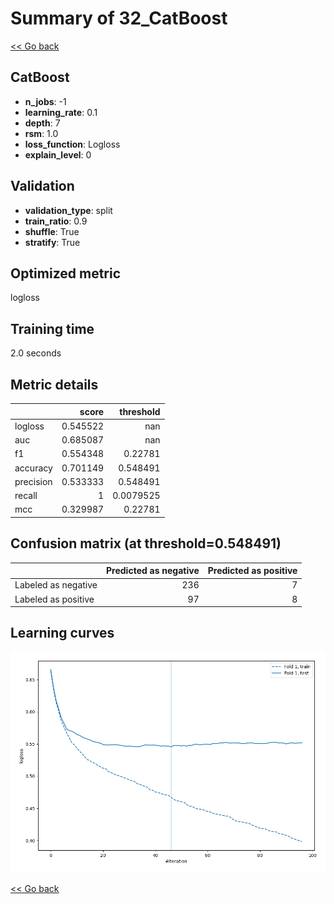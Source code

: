 # Summary of 32_CatBoost

[<< Go back](../README.md)


## CatBoost
- **n_jobs**: -1
- **learning_rate**: 0.1
- **depth**: 7
- **rsm**: 1.0
- **loss_function**: Logloss
- **explain_level**: 0

## Validation
 - **validation_type**: split
 - **train_ratio**: 0.9
 - **shuffle**: True
 - **stratify**: True

## Optimized metric
logloss

## Training time

2.0 seconds

## Metric details
|           |    score |   threshold |
|:----------|---------:|------------:|
| logloss   | 0.545522 | nan         |
| auc       | 0.685087 | nan         |
| f1        | 0.554348 |   0.22781   |
| accuracy  | 0.701149 |   0.548491  |
| precision | 0.533333 |   0.548491  |
| recall    | 1        |   0.0079525 |
| mcc       | 0.329987 |   0.22781   |


## Confusion matrix (at threshold=0.548491)
|                     |   Predicted as negative |   Predicted as positive |
|:--------------------|------------------------:|------------------------:|
| Labeled as negative |                     236 |                       7 |
| Labeled as positive |                      97 |                       8 |

## Learning curves
![Learning curves](learning_curves.png)

[<< Go back](../README.md)
